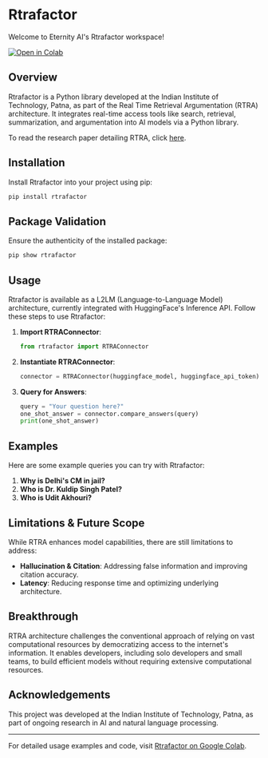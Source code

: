 # Rtrafactor

Welcome to Eternity AI's Rtrafactor workspace!

[![Open in Colab](https://colab.research.google.com/assets/colab-badge.svg)](https://colab.research.google.com/drive/1nzJou9tONTF6AOKqJTZc8--rIwI38JuR?usp=sharing)

## Overview

Rtrafactor is a Python library developed at the Indian Institute of Technology, Patna, as part of the Real Time Retrieval Argumentation (RTRA) architecture. It integrates real-time access tools like search, retrieval, summarization, and argumentation into AI models via a Python library.

To read the research paper detailing RTRA, click [here](https://eternityai.tech).

## Installation

Install Rtrafactor into your project using pip:

```bash
pip install rtrafactor
```

## Package Validation

Ensure the authenticity of the installed package:

```bash
pip show rtrafactor
```

## Usage

Rtrafactor is available as a L2LM (Language-to-Language Model) architecture, currently integrated with HuggingFace's Inference API. Follow these steps to use Rtrafactor:

1. **Import RTRAConnector**: 

   ```python
   from rtrafactor import RTRAConnector
   ```

2. **Instantiate RTRAConnector**: 

   ```python
   connector = RTRAConnector(huggingface_model, huggingface_api_token)
   ```

3. **Query for Answers**: 

   ```python
   query = "Your question here?"
   one_shot_answer = connector.compare_answers(query)
   print(one_shot_answer)
   ```

## Examples

Here are some example queries you can try with Rtrafactor:

1. **Why is Delhi's CM in jail?**
2. **Who is Dr. Kuldip Singh Patel?**
3. **Who is Udit Akhouri?**

## Limitations & Future Scope

While RTRA enhances model capabilities, there are still limitations to address:

- **Hallucination & Citation**: Addressing false information and improving citation accuracy.
- **Latency**: Reducing response time and optimizing underlying architecture.

## Breakthrough

RTRA architecture challenges the conventional approach of relying on vast computational resources by democratizing access to the internet's information. It enables developers, including solo developers and small teams, to build efficient models without requiring extensive computational resources.

## Acknowledgements

This project was developed at the Indian Institute of Technology, Patna, as part of ongoing research in AI and natural language processing.

---

For detailed usage examples and code, visit [Rtrafactor on Google Colab](https://colab.research.google.com/drive/1nzJou9tONTF6AOKqJTZc8--rIwI38JuR?usp=sharing).


